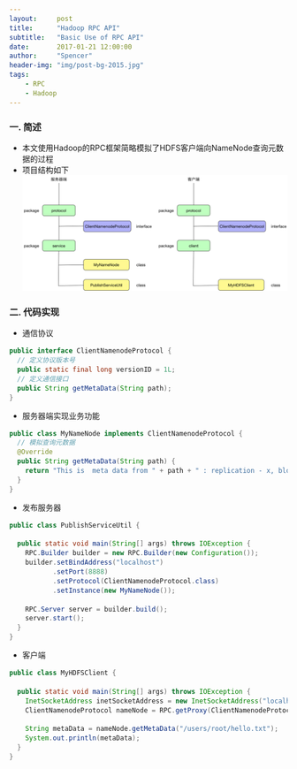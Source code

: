 ```yaml
---
layout:     post
title:      "Hadoop RPC API"
subtitle:   "Basic Use of RPC API"
date:       2017-01-21 12:00:00
author:     "Spencer"
header-img: "img/post-bg-2015.jpg"
tags:
    - RPC
    - Hadoop
---
```


### 一. 简述
* 本文使用Hadoop的RPC框架简略模拟了HDFS客户端向NameNode查询元数据的过程
* 项目结构如下
![hadooprpc.png](/img/in-post/post-js-version/hadooprpc.png)

### 二. 代码实现
* 通信协议
```java
public interface ClientNamenodeProtocol {
  // 定义协议版本号
  public static final long versionID = 1L;
  // 定义通信接口
  public String getMetaData(String path);
}
```

* 服务器端实现业务功能
```java
public class MyNameNode implements ClientNamenodeProtocol {
  // 模拟查询元数据
  @Override
  public String getMetaData(String path) {
    return "This is  meta data from " + path + " : replication - x, block locations - xxx";
  }
}
```

* 发布服务器
```java
public class PublishServiceUtil {

  public static void main(String[] args) throws IOException {
    RPC.Builder builder = new RPC.Builder(new Configuration());
    builder.setBindAddress("localhost")
           .setPort(8888)
           .setProtocol(ClientNamenodeProtocol.class)
           .setInstance(new MyNameNode());

    RPC.Server server = builder.build();
    server.start();
  }
}
```

* 客户端
```java
public class MyHDFSClient {

  public static void main(String[] args) throws IOException {
    InetSocketAddress inetSocketAddress = new InetSocketAddress("localhost", 8888);
    ClientNamenodeProtocol nameNode = RPC.getProxy(ClientNamenodeProtocol.class, 1L, inetSocketAddress, new Configuration());

    String metaData = nameNode.getMetaData("/users/root/hello.txt");
    System.out.println(metaData);
  }
}
```
